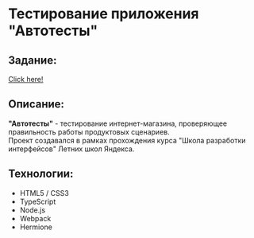 # Тестирование приложения "Автотесты"
## Задание:
[Click here!](https://school.yandex.ru/courses/52/groups/1221/lessons/210/tasks/417/solutions/194135)

## Описание:
**"Автотесты"** -  тестирование интернет-магазина, проверяющее правильность работы продуктовых сценариев.<br>
Проект создавался в рамках прохождения курса "Школа разработки интерфейсов" Летних школ Яндекса.<br>

## Технологии:
- HTML5 / CSS3
- TypeScript
- Node.js
- Webpack
- Hermione